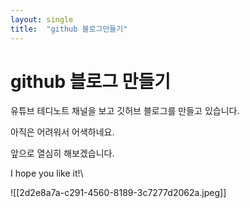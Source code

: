```yaml
---
layout: single
title:  "github 블로그만들기"
---
```


# github 블로그 만들기

유튜브 테디노트 채널을 보고 깃허브 블로그를 만들고 있습니다.

아직은 어려워서 어색하네요.

앞으로 열심히 해보겠습니다. 

I hope you like it!\

![[2d2e8a7a-c291-4560-8189-3c7277d2062a.jpeg]]